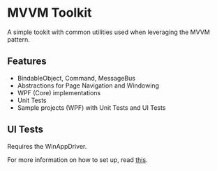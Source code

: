 # MVVM Toolkit

A simple tookit with common utilities used when leveraging the MVVM pattern.

## Features
* BindableObject, Command, MessageBus
* Abstractions for Page Navigation and Windowing
* WPF (Core) implementations
* Unit Tests
* Sample projects (WPF) with Unit Tests and UI Tests 

## UI Tests
Requires the WinAppDriver. 

For more information on how to set up, read [this](https://github.com/microsoft/WinAppDriver).